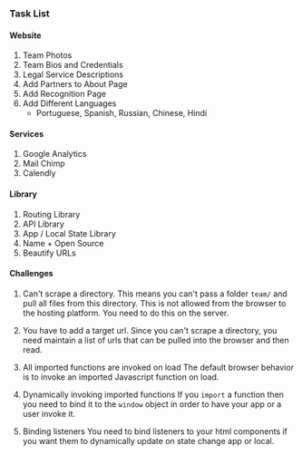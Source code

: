 ### Task List

#### Website
1. Team Photos
2. Team Bios and Credentials
3. Legal Service Descriptions
4. Add Partners to About Page
5. Add Recognition Page
6. Add Different Languages
	- Portuguese, Spanish, Russian, Chinese, Hindi


#### Services
1. Google Analytics
2. Mail Chimp
3. Calendly


#### Library
1. Routing Library
2. API Library
3. App / Local State Library
4. Name + Open Source
5. Beautify URLs


#### Challenges
1. Can't scrape a directory.
This means you can't pass a folder `team/` and pull all files from this directory. This is not allowed from the browser to the hosting platform. You need to do this on the server.

2. You have to add a target url.
Since you can't scrape a directory, you need maintain a list of urls that can be pulled into the browser and then read.

3. All imported functions are invoked on load
The default browser behavior is to invoke an imported Javascript function on load.

4. Dynamically invoking imported functions
If you `import` a function then you need to bind it to the `window` object in order to have your app or a user invoke it.

5. Binding listeners
You need to bind listeners to your html components if you want them to dynamically update on state change app or local.



